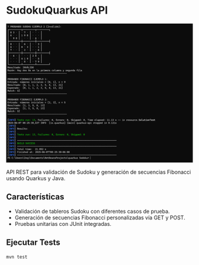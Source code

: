 # SudokuQuarkus API
![Resultados de Tests](Captura%20de%20pantalla%202025-06-07%20082559.png)

API REST para validación de Sudoku y generación de secuencias Fibonacci usando Quarkus y Java.

## Características

- Validación de tableros Sudoku con diferentes casos de prueba.
- Generación de secuencias Fibonacci personalizadas vía GET y POST.
- Pruebas unitarias con JUnit integradas.

## Ejecutar Tests

```bash
mvn test
